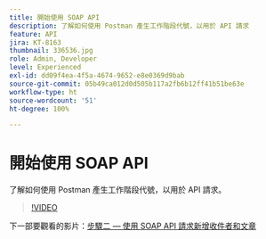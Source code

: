 ```yaml
---
title: 開始使用 SOAP API
description: 了解如何使用 Postman 產生工作階段代號，以用於 API 請求
feature: API
jira: KT-8163
thumbnail: 336536.jpg
role: Admin, Developer
level: Experienced
exl-id: dd09f4ea-4f5a-4674-9652-e8e0369d9bab
source-git-commit: 05b49ca012d0d505b117a2fb6b12ff41b51be63e
workflow-type: ht
source-wordcount: '51'
ht-degree: 100%

---
```


# 開始使用 SOAP API

了解如何使用 Postman 產生工作階段代號，以用於 API 請求。

>[!VIDEO](https://video.tv.adobe.com/v/336536?quality=12&learn=on)

下一部要觀看的影片：[步驟二 — 使用 SOAP API 請求新增收件者和文章](/help/tutorial-use-soap-apis/add-recipients-and-articles-using-soap-api-requests.md)
